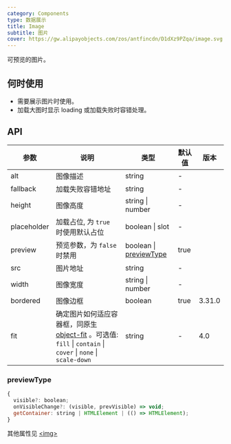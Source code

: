 ```yaml
---
category: Components
type: 数据展示
title: Image
subtitle: 图片
cover: https://gw.alipayobjects.com/zos/antfincdn/D1dXz9PZqa/image.svg
---
```


可预览的图片。

## 何时使用

- 需要展示图片时使用。
- 加载大图时显示 loading 或加载失败时容错处理。

## API

| 参数 | 说明 | 类型 | 默认值 | 版本 |
| --- | --- | --- | --- | --- |
| alt | 图像描述 | string | - |  |
| fallback | 加载失败容错地址 | string | - |  |
| height | 图像高度 | string \| number | - |  |
| placeholder | 加载占位, 为 `true` 时使用默认占位 | boolean \| slot | - |  |
| preview | 预览参数，为 `false` 时禁用 | boolean \| [previewType](#previewType) | true |  |
| src | 图片地址 | string | - |  |
| width | 图像宽度 | string \| number | - |  |
| bordered | 图像边框 | boolean | true | 3.31.0 |
| fit | 确定图片如何适应容器框，同原生 [object-fit](https://developer.mozilla.org/zh-CN/docs/Web/CSS/object-fit) 。可选值: `fill` \| `contain` \| `cover` \| `none` \| `scale-down` | string | - | 4.0 |

### previewType

```js
{
  visible?: boolean;
  onVisibleChange?: (visible, prevVisible) => void;
  getContainer: string | HTMLElement | (() => HTMLElement);
}
```

其他属性见 [&lt;img>](https://developer.mozilla.org/en-US/docs/Web/HTML/Element/img#Attributes)
